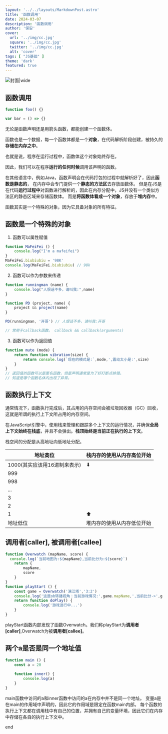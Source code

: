 ```yaml
---
layout: '../../layouts/MarkdownPost.astro'
title: '函数调用'
date: 2024-03-07
description: '函数调用'
author: '保安'
cover:
  url: '../img/cc.jpg'
  square: '../img/cc.jpg'
  twitter: '../img/cc.jpg'
  alt: 'cover'
tags: [ "JS基础" ]
theme: 'dark'
featured: true
---
```


![封面|wide](/images/cc.jpg)

## 函数调用

```javascript
function foo() {}

var bar = () => {}
```

无论是函数声明还是用箭头函数，都能创建一个函数体。

函数也是一个数据，每一个函数体都是一个**对象**，在代码解析阶段创建，被持久的**存储在内存之中**。

也就是说，程序在运行过程中，函数体这个对象始终存在。

因此，我们可以在程序**运行的任何时候**调用该声明的函数。

在其他语言中，例如Java，函数声明会在代码打包的过程中就解析好了，因此**函数是静态的**，
在内存中会专门提供一个**静态的方法区**去存放函数体。
但是在JS是在代码**运行过程中**对函数进行解析的，因此在内存分配中，JS并没有一个类似方法区的静态区域来存储函数体。
而是**将函数体看成一个对象**，存放于**堆内存**中。

函数其实是一个特殊的对象，因为它具备对象的所有特征。

## 函数是一个特殊的对象

1. 函数可以属性赋值
```javascript
function MaFeiFei () {
    console.log("I'm a mafeifei")
}
MaFeiFei.biubiubiu = '98K'
console.log(MaFeiFei.biubiubiu) // 98k
```
2. 函数可以作为参数来传递

```javascript
function runningman (name) {
    console.log("人恨话不多，请叫我:",name)
}

function PD (project, name) {
    project && project(name)
}

PD(runningman, '开哥') // 人恨话不多，请叫我:开哥

// 常用于callback函数。 callback && callback(arguments)
```

3. 函数可以作为返回值
```javascript
function mute (mode) {
    return function vibration(size) {
        return console.log(`现在的模式是:`,mode,',震动太小是:',size)
    }
}
// 返回值的函数可以是匿名函数，但是声明通常是为了好打断点排错。
// 知道是哪个函数名体内出现了异常。
```

## 函数执行上下文

通常情况下，函数执行完成后，其占用的内存空间会被垃圾回收器（GC）回收，这就是所谓的执行上下文所占用的内存空间。

在JavaScript引擎中，使用栈来管理和跟踪多个上下文的运行情况，并确保**全局上下文始终在栈底**，并且不会弹出。**栈顶始终是当前正在执行的上下文**。

栈空间的分配是从高地址向低地址分配。

| 地址高位               | 栈内存的使用从内存高位开始 |
|--------------------|---------------|
| 1000(其实应该用16进制来表示) | ⬇             |
| 999                |               |
| 998                |               |
| ...                |               |
| 3                  |               |
| 2                  |               |
| 1                  | ⬆             |
| 地址低位               | 堆内存的使用从内存低位开始 |

## 调用者[caller], 被调用者[callee]

```javascript
function Overwatch (mapName, score) {
  console.log(`当前地图为:${mapName},当前比分为:${score}`)
    return {
        mapName,
        score
    }
}
function playStart () {
    const game = Overwatch('漓江塔','3:2')
    console.log('这是ob转播视角：当前游戏情况:',game.mapName,',当前比分->',game.score)
    return function doPlay() {
        console.log('游戏进行中...')
    }
}
```

playStart函数内部发现了函数Overwatch。我们称playStart为<strong>调用者[caller]</strong>,Overwatch为被<strong>调用者[callee]</strong>。


## 两个a是否是同一个地址值
```javascript
function main () {
    const a = 20
    
    function inner() {
        console.log(a)
    }
}
```

main函数中访问的a和inner函数中访问的a在内存中并不是同一个地址。
变量a是在main的作用域中声明的，因此它的作用域是限定在函数main内部。
每个函数的执行上下文都在调用栈中有自己的位置，并拥有自己的变量环境，因此它们在内存中存储在各自的执行上下文中。

end

 
